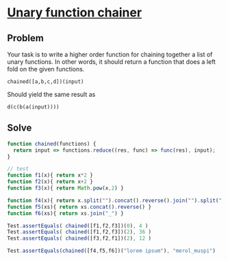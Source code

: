 # [Unary function chainer](https://www.codewars.com/kata/unary-function-chainer/train/javascript) 
## Problem
Your task is to write a higher order function for chaining together a list of unary functions. In other words, it should return a function that does a left fold on the given functions.
```
chained([a,b,c,d])(input)
```
Should yield the same result as
```
d(c(b(a(input))))
```
## Solve
```javascript
function chained(functions) {
  return input => functions.reduce((res, func) => func(res), input);
}

// test
function f1(x){ return x*2 }
function f2(x){ return x+2 }
function f3(x){ return Math.pow(x,2) }

function f4(x){ return x.split("").concat().reverse().join("").split(" ")}
function f5(xs){ return xs.concat().reverse() }
function f6(xs){ return xs.join("_") }

Test.assertEquals( chained([f1,f2,f3])(0), 4 )
Test.assertEquals( chained([f1,f2,f3])(2), 36 )
Test.assertEquals( chained([f3,f2,f1])(2), 12 )

Test.assertEquals(chained([f4,f5,f6])("lorem ipsum"), "merol_muspi")
```
